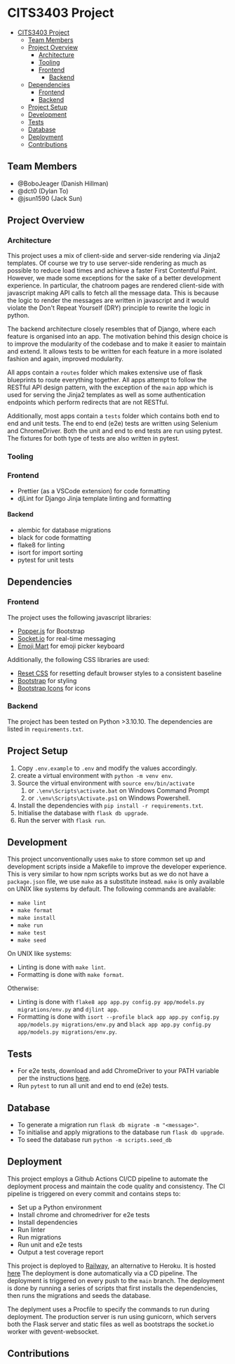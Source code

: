 # CITS3403 Project

- [CITS3403 Project](#cits3403-project)
  - [Team Members](#team-members)
  - [Project Overview](#project-overview)
    - [Architecture](#architecture)
    - [Tooling](#tooling)
    - [Frontend](#frontend)
      - [Backend](#backend)
  - [Dependencies](#dependencies)
    - [Frontend](#frontend-1)
    - [Backend](#backend-1)
  - [Project Setup](#project-setup)
  - [Development](#development)
  - [Tests](#tests)
  - [Database](#database)
  - [Deployment](#deployment)
  - [Contributions](#contributions)

## Team Members

- @BoboJeager (Danish Hillman)
- @dct0 (Dylan To)
- @jsun1590 (Jack Sun)

## Project Overview

### Architecture

This project uses a mix of client-side and server-side rendering via Jinja2 templates. Of course we try to use server-side rendering as much as possible to reduce load times and achieve a faster First Contentful Paint. However, we made some exceptions for the sake of a better development experience. In particular, the chatroom pages are rendered client-side with javascript making API calls to fetch all the message data. This is because the logic to render the messages are written in javascript and it would violate the Don't Repeat Yourself (DRY) principle to rewrite the logic in python.

The backend architecture closely resembles that of Django, where each feature is organised into an app. The motivation behind this design choice is to improve the modularity of the codebase and to make it easier to maintain and extend. It allows tests to be written for each feature in a more isolated fashion and again, improved modularity.

All apps contain a `routes` folder which makes extensive use of flask blueprints to route everything together. All apps attempt to follow the RESTful API design pattern, with the exception of the `main` app which is used for serving the Jinja2 templates as well as some authentication endpoints which perform redirects that are not RESTful.

Additionally, most apps contain a `tests` folder which contains both end to end and unit tests. The end to end (e2e) tests are written using Selenium and ChromeDriver. Both the unit and end to end tests are run using pytest. The fixtures for both type of tests are also written in pytest.

### Tooling

### Frontend

- Prettier (as a VSCode extension) for code formatting
- djLint for Django Jinja template linting and formatting

#### Backend

- alembic for database migrations
- black for code formatting
- flake8 for linting
- isort for import sorting
- pytest for unit tests

## Dependencies

### Frontend

The project uses the following javascript libraries:

- [Popper.js](https://popper.js.org/) for Bootstrap
- [Socket.io](https://socket.io/) for real-time messaging
- [Emoji Mart](https://github.com/missive/emoji-mart) for emoji picker keyboard

Additionally, the following CSS libraries are used:

- [Reset CSS](https://meyerweb.com/eric/tools/css/reset/) for resetting default browser styles to a consistent baseline
- [Bootstrap](https://getbootstrap.com/) for styling
- [Bootstrap Icons](https://icons.getbootstrap.com/) for icons

### Backend

The project has been tested on Python >3.10.10. The dependencies are listed in `requirements.txt`.

## Project Setup

1. Copy `.env.example` to `.env` and modify the values accordingly.
2. create a virtual environment with `python -m venv env`.
3. Source the virtual environment with `source env/bin/activate`
   1. or `.\env\Scripts\activate.bat` on Windows Command Prompt
   2. or `.\env\Scripts\Activate.ps1` on Windows Powershell.
4. Install the dependencies with `pip install -r requirements.txt`.
5. Initialise the database with `flask db upgrade`.
6. Run the server with `flask run`.

## Development

This project unconventionally uses `make` to store common set up and development scripts inside a Makefile to improve the developer experience. This is very similar to how npm scripts works but as we do not have a `package.json` file, we use `make` as a substitute instead. `make` is only available on UNIX like systems by default. The following commands are available:

- `make lint`
- `make format`
- `make install`
- `make run`
- `make test`
- `make seed`

On UNIX like systems:

- Linting is done with `make lint`.
- Formatting is done with `make format`.

Otherwise:

- Linting is done with `flake8 app app.py config.py app/models.py migrations/env.py` and `djlint app`.
- Formatting is done with `isort --profile black app app.py config.py app/models.py migrations/env.py` and `black app app.py config.py app/models.py migrations/env.py`.

## Tests

- For e2e tests, download and add ChromeDriver to your PATH variable per the instructions [here](https://chromedriver.chromium.org/getting-started).
- Run `pytest` to run all unit and end to end (e2e) tests.

## Database

- To generate a migration run `flask db migrate -m "<message>"`.
- To initialise and apply migrations to the database run `flask db upgrade`.
- To seed the database run `python -m scripts.seed_db`

## Deployment

This project employs a Github Actions CI/CD pipeline to automate the deployment process and maintain the code quality and consistency. The CI pipeline is triggered on every commit and contains steps to:

- Set up a Python environment
- Install chrome and chromedriver for e2e tests
- Install dependencies
- Run linter
- Run migrations
- Run unit and e2e tests
- Output a test coverage report

This project is deployed to [Railway](https://railway.app), an alternative to Heroku. It is hosted [here](https://agwp-production.up.railway.app/) The deployment is done automatically via a CD pipeline. The deployment is triggered on every push to the `main` branch. The deployment is done by running a series of scripts that first installs the dependencies, then runs the migrations and seeds the database.

The deplyment uses a Procfile to specify the commands to run during deployment. The production server is run using gunicorn, which servers both the Flask server and static files as well as bootstraps the socket.io worker with gevent-websocket.

## Contributions
